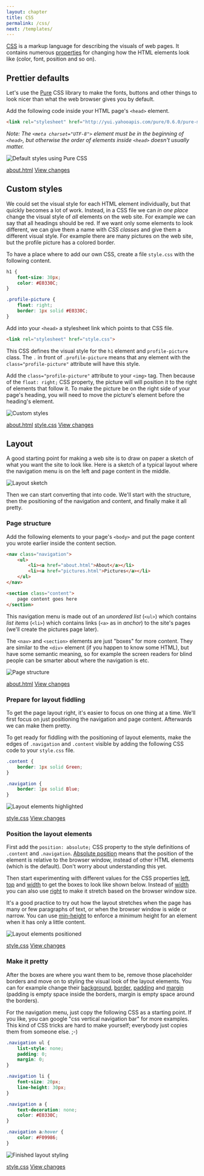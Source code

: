 ```yaml
---
layout: chapter
title: CSS
permalink: /css/
next: /templates/
---
```


[CSS][css] is a markup language for describing the visuals of web pages. It contains numerous [properties][css-properties] for changing how the HTML elements look like (color, font, position and so on).


## Prettier defaults

Let's use the [Pure](http://purecss.io/) CSS library to make the fonts, buttons and other things to look nicer than what the web browser gives you by default.

Add the following code inside your HTML page's `<head>` element.

```html
<link rel="stylesheet" href="http://yui.yahooapis.com/pure/0.6.0/pure-min.css">
```

*Note: The `<meta charset="UTF-8">` element must be in the beginning of `<head>`, but otherwise the order of elements inside `<head>` doesn't usually matter.*

![Default styles using Pure CSS](prettier-defaults.png)

<aside class="solution">
    <a class="file" href="https://github.com/orfjackal/web-intro-project/blob/a6be40bb4f6f5a511ad4bb060efebd81ab961939/about.html">about.html</a>
    <a class="diff" href="https://github.com/orfjackal/web-intro-project/commit/a6be40bb4f6f5a511ad4bb060efebd81ab961939">View changes</a>
</aside>


## Custom styles

We could set the visual style for each HTML element individually, but that quickly becomes a lot of work. Instead, in a CSS file we can *in one place* change the visual style of *all* elements on the web site. For example we can say that all headings should be red. If we want only some elements to look different, we can give them a name with *CSS classes* and give them a different visual style. For example there are many pictures on the web site, but the profile picture has a colored border.

To have a place where to add our own CSS, create a file `style.css` with the following content.

```css
h1 {
    font-size: 30px;
    color: #E0330C;
}

.profile-picture {
    float: right;
    border: 1px solid #E0330C;
}
```

Add into your `<head>` a stylesheet link which points to that CSS file.

```html
<link rel="stylesheet" href="style.css">
```

This CSS defines the visual style for the `h1` element and `profile-picture` class. The `.` in front of `.profile-picture` means that any element with the `class="profile-picture"` attribute will have this style.

Add the `class="profile-picture"` attribute to your `<img>` tag. Then because of the `float: right;` CSS property, the picture will  will position it to the right of elements that follow it. To make the picture be on the right side of your page's heading, you will need to move the picture's element before the heading's element.

![Custom styles](custom-styles.png)

<aside class="solution">
    <a class="file" href="https://github.com/orfjackal/web-intro-project/blob/fdeae81320dcc3d9fcf7a1ec8d8af6fabe196cfa/about.html">about.html</a>
    <a class="file" href="https://github.com/orfjackal/web-intro-project/blob/fdeae81320dcc3d9fcf7a1ec8d8af6fabe196cfa/style.css">style.css</a>
    <a class="diff" href="https://github.com/orfjackal/web-intro-project/commit/fdeae81320dcc3d9fcf7a1ec8d8af6fabe196cfa">View changes</a>
</aside>


## Layout

A good starting point for making a web site is to draw on paper a sketch of what you want the site to look like. Here is a sketch of a typical layout where the navigation menu is on the left and page content in the middle.

![Layout sketch](layout-sketch.jpg)

Then we can start converting that into code. We'll start with the structure, then the positioning of the navigation and content, and finally make it all pretty.


### Page structure

Add the following elements to your page's `<body>` and put the page content you wrote earlier inside the content section.

```html
<nav class="navigation">
    <ul>
        <li><a href="about.html">About</a></li>
        <li><a href="pictures.html">Pictures</a></li>
    </ul>
</nav>

<section class="content">
    page content goes here
</section>
```

This navigation menu is made out of an *unordered list* (`<ul>`) which contains *list items* (`<li>`) which contains links (`<a>` as in *anchor*) to the site's pages (we'll create the pictures page later).

The `<nav>` and `<section>` elements are just "boxes" for more content. They are similar to the `<div>` element (if you happen to know some HTML), but have some semantic meaning, so for example the screen readers for blind people can be smarter about where the navigation is etc.

![Page structure](page-structure.png)

<aside class="solution">
    <a class="file" href="https://github.com/orfjackal/web-intro-project/blob/7c671763aafe022c0977e54143e2759cf8a9cd24/about.html">about.html</a>
    <a class="diff" href="https://github.com/orfjackal/web-intro-project/commit/7c671763aafe022c0977e54143e2759cf8a9cd24">View changes</a>
</aside>


### Prepare for layout fiddling

To get the page layout right, it's easier to focus on one thing at a time. We'll first focus on just positioning the navigation and page content. Afterwards we can make them pretty.

To get ready for fiddling with the positioning of layout elements, make the edges of `.navigation` and `.content` visible by adding the following CSS code to your `style.css` file.

```css
.content {
    border: 1px solid Green;
}

.navigation {
    border: 1px solid Blue;
}
```

![Layout elements highlighted](prepare-for-layout-fiddling.png)

<aside class="solution">
    <a class="file" href="https://github.com/orfjackal/web-intro-project/blob/5271129168f39165b420629ac1c2a41c579507c0/style.css">style.css</a>
    <a class="diff" href="https://github.com/orfjackal/web-intro-project/commit/5271129168f39165b420629ac1c2a41c579507c0">View changes</a>
</aside>


### Position the layout elements

First add the `position: absolute;` CSS property to the style definitions of `.content` and `.navigation`. [Absolute position][css-position] means that the position of the element is relative to the browser window, instead of other HTML elements (which is the default). Don't worry about understanding this yet.

Then start experimenting with different values for the CSS properties [left][css-left], [top][css-top] and [width][css-width] to get the boxes to look like shown below. Instead of [width][css-width] you can also use [right][css-right] to make it stretch based on the browser window size.

It's a good practice to try out how the layout stretches when the page has many or few paragraphs of text, or when the browser window is wide or narrow. You can use [min-height][css-min-height] to enforce a minimum height for an element when it has only a little content.

![Layout elements positioned](position-the-layout-elements.png)

<aside class="solution">
    <a class="file" href="https://github.com/orfjackal/web-intro-project/blob/a4680b89489fe8d150d6c3bb521ae7f77871bd68/style.css">style.css</a>
    <a class="diff" href="https://github.com/orfjackal/web-intro-project/commit/a4680b89489fe8d150d6c3bb521ae7f77871bd68">View changes</a>
</aside>


### Make it pretty

After the boxes are where you want them to be, remove those placeholder borders and move on to styling the visual look of the layout elements. You can for example change their [background][css-background], [border][css-border], [padding][css-padding] and [margin][css-margin] (padding is empty space inside the borders, margin is empty space around the borders).

For the navigation menu, just copy the following CSS as a starting point. If you like, you can google "css vertical navigation bar" for more examples. This kind of CSS tricks are hard to make yourself; everybody just copies them from someone else. ;-)

```css
.navigation ul {
    list-style: none;
    padding: 0;
    margin: 0;
}

.navigation li {
    font-size: 20px;
    line-height: 30px;
}

.navigation a {
    text-decoration: none;
    color: #E0330C;
}

.navigation a:hover {
    color: #F09986;
}
```

![Finished layout styling](make-it-pretty.png)

<aside class="solution">
    <a class="file" href="https://github.com/orfjackal/web-intro-project/blob/4684a6bd538e3a1f751d95f99e319a1b9d45f40c/style.css">style.css</a>
    <a class="diff" href="https://github.com/orfjackal/web-intro-project/commit/4684a6bd538e3a1f751d95f99e319a1b9d45f40c">View changes</a>
</aside>


[css]: https://developer.mozilla.org/en-US/docs/Web/CSS
[css-properties]: https://developer.mozilla.org/en-US/docs/Web/CSS/Reference
[css-position]: https://developer.mozilla.org/en-US/docs/Web/CSS/position
[css-left]: https://developer.mozilla.org/en-US/docs/Web/CSS/left
[css-top]: https://developer.mozilla.org/en-US/docs/Web/CSS/top
[css-width]: https://developer.mozilla.org/en-US/docs/Web/CSS/width
[css-right]: https://developer.mozilla.org/en-US/docs/Web/CSS/right
[css-min-height]: https://developer.mozilla.org/en-US/docs/Web/CSS/min-height
[css-background]: https://developer.mozilla.org/en-US/docs/Web/CSS/background
[css-margin]: https://developer.mozilla.org/en-US/docs/Web/CSS/margin
[css-padding]: https://developer.mozilla.org/en-US/docs/Web/CSS/padding
[css-border]: https://developer.mozilla.org/en-US/docs/Web/CSS/border
[html-ul]: https://developer.mozilla.org/en-US/docs/Web/HTML/Element/ul
[html-li]: https://developer.mozilla.org/en-US/docs/Web/HTML/Element/ul
[css-navigation-bar]: http://www.w3schools.com/css/css_navbar.asp
